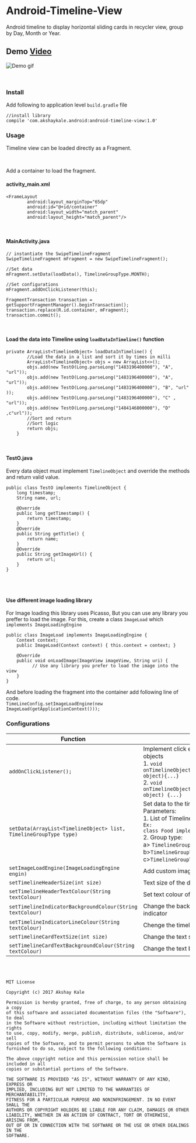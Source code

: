 # Android-Timeline-View
Android timeline to display horizontal sliding cards in recycler view, group by Day, Month or Year.


## Demo [Video](https://youtu.be/YkOB63MkMFY) 
![](https://raw.githubusercontent.com/akshaykale/Android-Timeline-View/master/media/demo.gif "Demo gif")

<br>

### Install

Add following to application level ```build.gradle``` file<br>
``` 
//install library
compile 'com.akshaykale.android:android-timeline-view:1.0'
```

### Usage

Timeline view can be loaded directly as a Fragment.

<br>

Add a container to load the fragment.<br>

#### activity_main.xml 

```
<FrameLayout
        android:layout_marginTop="65dp"
        android:id="@+id/container"
        android:layout_width="match_parent"
        android:layout_height="match_parent"/>
```
<br>

#### MainActivity.java

```
// instantiate the SwipeTimelineFragment
SwipeTimelineFragment mFragment = new SwipeTimelineFragment();

//Set data
mFragment.setData(loadData(), TimelineGroupType.MONTH);

//Set configurations
mFragment.addOnClickListener(this);

FragmentTransaction transaction = getSupportFragmentManager().beginTransaction();
transaction.replace(R.id.container, mFragment);
transaction.commit();
```
<br>

#### Load the data into Timeline using ```loadDataInTimeline()``` function

```
private ArrayList<TimelineObject> loadDataInTimeline() {
        //Load the data in a list and sort it by times in milli
        ArrayList<TimelineObject> objs = new ArrayList<>();
        objs.add(new TestO(Long.parseLong("1483196400000"), "A", "url"));
        objs.add(new TestO(Long.parseLong("1483196400000"), "A", "url"));
        objs.add(new TestO(Long.parseLong("1483196400000"), "B", "url" ));
        objs.add(new TestO(Long.parseLong("1483196400000"), "C" , "url"));
        objs.add(new TestO(Long.parseLong("1484146800000"), "D" ,c"url"));
        //Sort and return
        //Sort logic
        return objs;
    }
```
<br>

#### TestO.java <br>

Every data object must implement ```TimelineObject``` and override the methods and return valid value.
```
public class TestO implements TimelineObject {
    long timestamp;
    String name, url;

    @Override
    public long getTimestamp() {
        return timestamp;
    }
    @Override
    public String getTitle() {
        return name;
    }
    @Override
    public String getImageUrl() {
        return url;
    }
}
```
<br>
<br>

#### Use different image loading library

For Image loading this library uses Picasso, But you can use any library you preffer to load the image.
For this, create a class ```ImageLoad``` which  ```implements ImageLoadingEngine``` 
```
public class ImageLoad implements ImageLoadingEngine {
    Context context;
    public ImageLoad(Context context) { this.context = context; }
    
    @Override
    public void onLoadImage(ImageView imageView, String uri) {
          // Use any library you prefer to load the image into the view
    }
}
```
And before loading the fragment into the container add following line of code.<br>
```TimeLineConfig.setImageLoadEngine(new ImageLoad(getApplicationContext()));```

### Configurations


| Function | Usage |
|---|---|
|```addOnClickListener();```| Implement click events on the timeline objects <br>1. ```void onTimelineObjectClicked(TimelineObject object){...}``` <br>2. ```void onTimelineObjectLongClicked(TimelineObject object) {...}```|
|```setData(ArrayList<TimelineObject> list, TimelineGroupType type)```|Set data to the timeline.<br>Parameters:<br>1. List of TimelineObjects.<br>```Ex:```<br>```class Food implements TimelineObject{...}```<br>2. Group type:<br>  a> ```TimelineGroupType.DAY```<br>  b>```TimelineGroupType.MONTH```<br>  c>```TimelineGroupType.YEAR```| 
|```setImageLoadEngine(ImageLoadingEngine engin)```|Add custom image loading logic|
|```setTimelineHeaderSize(int size)```|Text size of the date header|
|```setTimelineHeaderTextColour(String textColour)```|Set text colour of date header|
|```setTimelineIndicatorBackgroundColour(String textColour)```|Change the background colour of Timeline indicator|
|```setTimelineIndicatorLineColour(String textColour)```|Chenge the timeline indicator line colour|
|```setTimelineCardTextSize(int size)```|Change the text size of timeline card|
|```setTimelineCardTextBackgroundColour(String textColour)```|Change the text background colour of card|







<br>
<br>

```
MIT License

Copyright (c) 2017 Akshay Kale

Permission is hereby granted, free of charge, to any person obtaining a copy
of this software and associated documentation files (the "Software"), to deal
in the Software without restriction, including without limitation the rights
to use, copy, modify, merge, publish, distribute, sublicense, and/or sell
copies of the Software, and to permit persons to whom the Software is
furnished to do so, subject to the following conditions:

The above copyright notice and this permission notice shall be included in all
copies or substantial portions of the Software.

THE SOFTWARE IS PROVIDED "AS IS", WITHOUT WARRANTY OF ANY KIND, EXPRESS OR
IMPLIED, INCLUDING BUT NOT LIMITED TO THE WARRANTIES OF MERCHANTABILITY,
FITNESS FOR A PARTICULAR PURPOSE AND NONINFRINGEMENT. IN NO EVENT SHALL THE
AUTHORS OR COPYRIGHT HOLDERS BE LIABLE FOR ANY CLAIM, DAMAGES OR OTHER
LIABILITY, WHETHER IN AN ACTION OF CONTRACT, TORT OR OTHERWISE, ARISING FROM,
OUT OF OR IN CONNECTION WITH THE SOFTWARE OR THE USE OR OTHER DEALINGS IN THE
SOFTWARE.

```
